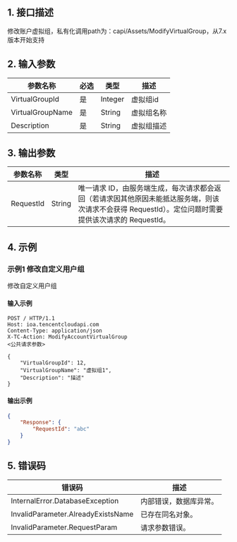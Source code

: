 ## 1. 接口描述




修改账户虚拟组，私有化调用path为：capi/Assets/ModifyVirtualGroup，从7.x版本开始支持

## 2. 输入参数


| 参数名称 | 必选 | 类型 | 描述 |
|---------|---------|---------|---------|
| VirtualGroupId | 是 | Integer |  虚拟组id |
| VirtualGroupName | 是 | String |  虚拟组名称 |
| Description | 是 | String |  虚拟组描述 |

## 3. 输出参数

| 参数名称 | 类型 | 描述 |
|---------|---------|---------|
| RequestId | String | 唯一请求 ID，由服务端生成，每次请求都会返回（若请求因其他原因未能抵达服务端，则该次请求不会获得 RequestId）。定位问题时需要提供该次请求的 RequestId。|

## 4. 示例

### 示例1 修改自定义用户组

修改自定义用户组

#### 输入示例

```
POST / HTTP/1.1
Host: ioa.tencentcloudapi.com
Content-Type: application/json
X-TC-Action: ModifyAccountVirtualGroup
<公共请求参数>

{
    "VirtualGroupId": 12, 
    "VirtualGroupName": "虚拟组1", 
    "Description": "描述"
}
```

#### 输出示例

```json
{
    "Response": {
        "RequestId": "abc"
    }
}
```











## 5. 错误码


| 错误码 | 描述 |
|---------|---------|
| InternalError.DatabaseException | 内部错误，数据库异常。 |
| InvalidParameter.AlreadyExistsName | 已存在同名对象。 |
| InvalidParameter.RequestParam | 请求参数错误。 |
